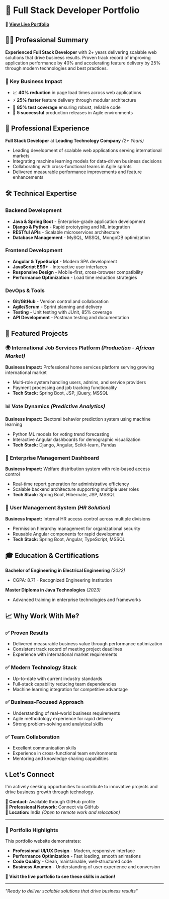 # 💼 Full Stack Developer Portfolio

**🚀 [View Live Portfolio](https://byogesh028.github.io/yogesh-bhavsar-portfolio/)**

## 👨‍💻 Professional Summary

**Experienced Full Stack Developer** with 2+ years delivering scalable web solutions that drive business results. Proven track record of improving application performance by 40% and accelerating feature delivery by 25% through modern technologies and best practices.

### 🎯 Key Business Impact
- 📈 **40% reduction** in page load times across web applications
- ⚡ **25% faster** feature delivery through modular architecture
- 🧪 **85% test coverage** ensuring robust, reliable code
- 🚀 **5 successful** production releases in Agile environments

## 💼 Professional Experience
**Full Stack Developer** at **Leading Technology Company** *(2+ Years)*
- Leading development of scalable web applications serving international markets
- Integrating machine learning models for data-driven business decisions
- Collaborating with cross-functional teams in Agile sprints
- Delivered measurable performance improvements and feature enhancements

## 🛠️ Technical Expertise

### Backend Development
- **Java & Spring Boot** - Enterprise-grade application development
- **Django & Python** - Rapid prototyping and ML integration
- **RESTful APIs** - Scalable microservices architecture
- **Database Management** - MySQL, MSSQL, MongoDB optimization

### Frontend Development
- **Angular & TypeScript** - Modern SPA development
- **JavaScript ES6+** - Interactive user interfaces
- **Responsive Design** - Mobile-first, cross-browser compatibility
- **Performance Optimization** - Load time reduction strategies

### DevOps & Tools
- **Git/GitHub** - Version control and collaboration
- **Agile/Scrum** - Sprint planning and delivery
- **Testing** - Unit testing with JUnit, 85% coverage
- **API Development** - Postman testing and documentation

## 🚀 Featured Projects

### 🌍 **International Job Services Platform** *(Production - African Market)*
**Business Impact:** Professional home services platform serving growing international market
- Multi-role system handling users, admins, and service providers
- Payment processing and job tracking functionality
- **Tech Stack:** Spring Boot, JSP, jQuery, MSSQL

### 📊 **Vote Dynamics** *(Predictive Analytics)*
**Business Impact:** Electoral behavior prediction system using machine learning
- Python ML models for voting trend forecasting
- Interactive Angular dashboards for demographic visualization
- **Tech Stack:** Django, Angular, Scikit-learn, Pandas

### 🏢 **Enterprise Management Dashboard**
**Business Impact:** Welfare distribution system with role-based access control
- Real-time report generation for administrative efficiency
- Scalable backend architecture supporting multiple user roles
- **Tech Stack:** Spring Boot, Hibernate, JSP, MSSQL

### 👥 **User Management System** *(HR Solution)*
**Business Impact:** Internal HR access control across multiple divisions
- Permission hierarchy management for organizational security
- Reusable Angular components for rapid development
- **Tech Stack:** Spring Boot, Angular, TypeScript, MSSQL

## 🎓 Education & Certifications

**Bachelor of Engineering in Electrical Engineering** *(2022)*
- CGPA: 8.71 - Recognized Engineering Institution

**Master Diploma in Java Technologies** *(2023)*
- Advanced training in enterprise technologies and frameworks

## 📈 Why Work With Me?

### ✅ **Proven Results**
- Delivered measurable business value through performance optimization
- Consistent track record of meeting project deadlines
- Experience with international market requirements

### ✅ **Modern Technology Stack**
- Up-to-date with current industry standards
- Full-stack capability reducing team dependencies
- Machine learning integration for competitive advantage

### ✅ **Business-Focused Approach**
- Understanding of real-world business requirements
- Agile methodology experience for rapid delivery
- Strong problem-solving and analytical skills

### ✅ **Team Collaboration**
- Excellent communication skills
- Experience in cross-functional team environments
- Mentoring and knowledge sharing capabilities

## 📞 Let's Connect

I'm actively seeking opportunities to contribute to innovative projects and drive business growth through technology.

**📧 Contact:** Available through GitHub profile  
**💼 Professional Network:** Connect via GitHub  
**📍 Location:** India *(Open to remote work and relocation)*

---

### 🎯 Portfolio Highlights

This portfolio website demonstrates:
- **Professional UI/UX Design** - Modern, responsive interface
- **Performance Optimization** - Fast loading, smooth animations
- **Code Quality** - Clean, maintainable, well-structured code
- **Business Acumen** - Understanding of user experience and conversion

**🌟 Visit the live portfolio to see these skills in action!**

---

*"Ready to deliver scalable solutions that drive business results"*
